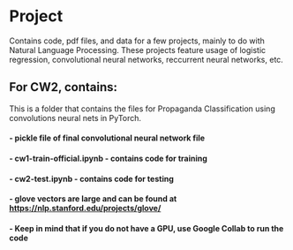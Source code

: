 # Project
Contains code, pdf files, and data for a few projects, mainly to do with Natural Language Processing.
These projects feature usage of logistic regression, convolutional neural networks, reccurrent neural networks, etc.

## For CW2, contains:
This is a folder that contains the files for Propaganda Classification using convolutions neural nets in PyTorch.

   #### - pickle file of final convolutional neural network file 
   #### - cw1-train-official.ipynb - contains code for training
   #### - cw2-test.ipynb - contains code for testing
   #### - glove vectors are large and can be found at https://nlp.stanford.edu/projects/glove/
   #### - Keep in mind that if you do not have a GPU, use Google Collab to run the code
  
  

